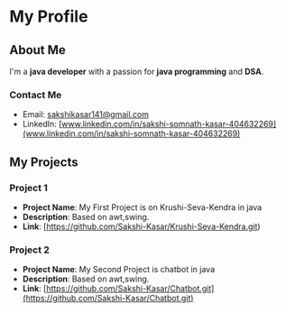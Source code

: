 # My Profile

## About Me

I'm a **java developer** with a passion for **java programming** and **DSA**.

### Contact Me

- Email: [sakshikasar141@gmail.com](mailto:sakshikasar141@gmail.com)
- LinkedIn: [www.linkedin.com/in/sakshi-somnath-kasar-404632269](www.linkedin.com/in/sakshi-somnath-kasar-404632269)

## My Projects

### Project 1

- **Project Name**: My First Project is on Krushi-Seva-Kendra  in java 
- **Description**: Based on awt,swing.
- **Link**: [https://github.com/Sakshi-Kasar/Krushi-Seva-Kendra.git)

### Project 2

- **Project Name**: My Second Project is chatbot in java
- **Description**: Based on awt,swing.
- **Link**: [https://github.com/Sakshi-Kasar/Chatbot.git](https://github.com/Sakshi-Kasar/Chatbot.git)



